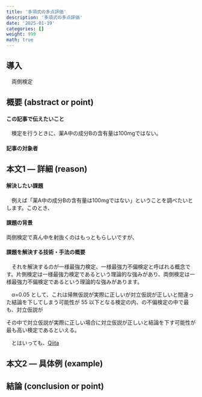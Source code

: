 ```yaml
---
title: '多項式の多点評価'
description: '多項式の多点評価'
date: '2025-01-19'
categories: []
weight: 999
math: true
---
```


## 導入

　両側検定

## 概要 (abstract or point)

#### この記事で伝えたいこと

　検定を行うときに、薬A中の成分Bの含有量は100mgではない。

#### 記事の対象者

## 本文1 ― 詳細 (reason)

#### 解決したい課題

　例えば「薬A中の成分Bの含有量は100mgではない」ということを調べたいとします。このとき、

#### 課題の背景

両側検定で真ん中を射抜くのはもっともらしいですが、

#### 課題を解決する技術・手法の概要

　それを解決するのが一様最強力検定、一様最強力不偏検定と呼ばれる概念です。片側検定は一様最強力検定であるという理論的な強みがあり、両側検定は一様最強力不偏検定であるという理論的な強みがあります。

　α=0.05 として、これは帰無仮説が実際に正しいが対立仮説が正しいと間違った結論を下してしまう可能性が 55 以下となる検定の内、の不偏検定の中で最も、対立仮説が

その中で対立仮説が実際に正しい場合に対立仮説が正しいと結論を下す可能性が最も高い検定であるといえる。

　とはいっても、[Qiita](http://localhost:1313/wiki/数理モデル/一様最強力不偏検定/)

## 本文2 ― 具体例 (example)

## 結論 (conclusion or point)

